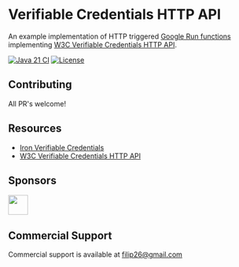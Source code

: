 # Verifiable Credentials HTTP API

An example implementation of HTTP triggered [Google Run functions](https://cloud.google.com/functions) implementing
[W3C Verifiable Credentials HTTP API](https://w3c-ccg.github.io/vc-api/).

[![Java 21 CI](https://github.com/filip26/vc-http-api/actions/workflows/java21-build.yml/badge.svg)](https://github.com/filip26/vc-http-api/actions/workflows/java21-build.yml)
[![License](https://img.shields.io/badge/License-Apache%202.0-blue.svg)](https://opensource.org/licenses/Apache-2.0)

## Contributing

All PR's welcome!

## Resources
* [Iron Verifiable Credentials](https://github.com/filip26/iron-verifiable-credentials)
* [W3C Verifiable Credentials HTTP API](https://w3c-ccg.github.io/vc-api/)

## Sponsors

<a href="https://github.com/digitalbazaar">
  <img src="https://avatars.githubusercontent.com/u/167436?s=200&v=4" width="40" />
</a> 

## Commercial Support
Commercial support is available at filip26@gmail.com
